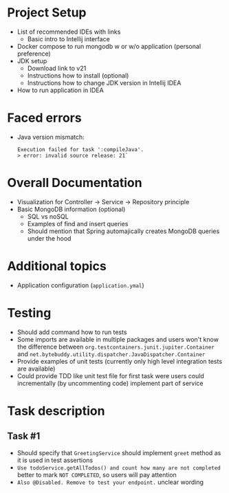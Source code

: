 # Project Setup
* List of recommended IDEs with links
  * Basic intro to Intellij interface
* Docker compose to run mongodb w or w/o application (personal preference)
* JDK setup
  * Download link to v21
  * Instructions how to install (optional)
  * Instructions how to change JDK version in Intellij IDEA
* How to run application in IDEA

# Faced errors
  * Java version mismatch:
    ```
    Execution failed for task ':compileJava'.
    > error: invalid source release: 21`
    ```

# Overall Documentation
* Visualization for Controller -> Service -> Repository principle
* Basic MongoDB information (optional)
  * SQL vs noSQL
  * Examples of find and insert queries
  * Should mention that Spring automajically creates MongoDB queries under the hood

# Additional topics
* Application configuration (`application.ymal`)

# Testing
* Should add command how to run tests
* Some imports are available in multiple packages and users won't know the difference between `org.testcontainers.junit.jupiter.Container` and `net.bytebuddy.utility.dispatcher.JavaDispatcher.Container`
* Provide examples of unit tests (currently only high level integration tests are available)
* Could provide TDD like unit test file for first task were users could incrementally (by uncommenting code) implement part of service 

# Task description
## Task #1
* Should specify that `GreetingService` should implement `greet` method as it is used in test assertions
* `Use todoService.getAllTodos() and count how many are not completed` better to mark `NOT COMPLETED`, so users will pay attention
* `Also @Disabled. Remove to test your endpoint.` unclear wording